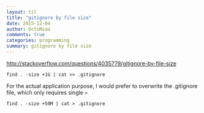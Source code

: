 ```yaml
---
layout: til
title: "gitignore by file size"
date: 2015-12-04
author: OctoMiao
comments: true
categories: programming
summary: gitignore by file size
---
```


http://stackoverflow.com/questions/4035779/gitignore-by-file-size


```
find . -size +1G | cat >> .gitignore
```

For the actual application purpose, I would prefer to overwrite the .gitignore file, which only requires single `>`

```
find . -size +50M | cat > .gitignore
```
